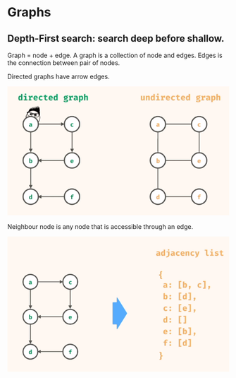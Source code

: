 # Graphs

## Depth-First search: search deep before shallow.

Graph = node + edge.
A graph is a collection of node and edges.
Edges is the connection between pair of nodes.

Directed graphs have arrow edges.

![](2022-12-01-09-05-00.png)

Neighbour node is any node that is accessible through an edge.

![](2022-12-01-09-07-26.png)


